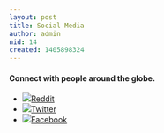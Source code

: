 ```yaml
---
layout: post
title: Social Media
author: admin
nid: 14
created: 1405898324
---
```

<h4>Connect with people around the globe.</h4>

<div class="social-networks-block">
  <ul>
    <li><a href="http://reddit.com/r/NuBits"><img src="/sites/all/themes/nubits/assets/img/global/icon-reddit.png"><span>Reddit</span></a></li>
    <li><a href="http://twitter.com/OfficialNuBits"><img src="/sites/all/themes/nubits/assets/img/global/icon-twitter.png"><span>Twitter</span></a></li>
    <li><a href="http://facebook.com/OfficialNuBits"><img src="/sites/all/themes/nubits/assets/img/global/icon-facebook.png"><span>Facebook</span></a></li>
  </ul>
</div>
